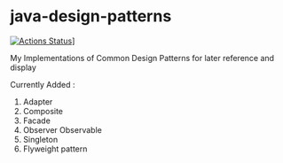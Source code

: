 # java-design-patterns

[![Actions Status](https://github.com/comdotlinux/java-design-patterns/workflows/maven/badge.svg)](https://github.com/comdotlinux/java-design-patterns/actions)]

My Implementations of Common Design Patterns for later reference and display

Currently Added :
1. Adapter
2. Composite
3. Facade
4. Observer Observable
5. Singleton
6. Flyweight pattern
